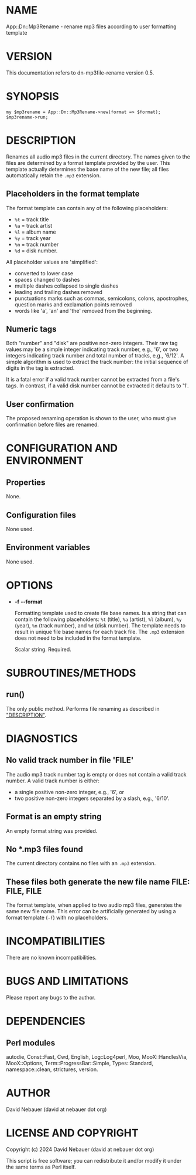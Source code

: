 # NAME

App::Dn::Mp3Rename - rename mp3 files according to user formatting template

# VERSION

This documentation refers to dn-mp3file-rename version 0.5.

# SYNOPSIS

    my $mp3rename = App::Dn::Mp3Rename->new(format => $format);
    $mp3rename->run;

# DESCRIPTION

Renames all audio mp3 files in the current directory. The names given to the
files are determined by a format template provided by the user. This template
actually determines the base name of the new file; all files automatically
retain the `.mp3` extension.

## Placeholders in the format template

The format template can contain any of the following placeholders:

- `%t` = track title
- `%a` = track artist
- `%l` = album name
- `%y` = track year
- `%n` = track number
- `%d` = disk number.

All placeholder values are 'simplified':

- converted to lower case
- spaces changed to dashes
- multiple dashes collapsed to single dashes
- leading and trailing dashes removed
- punctuations marks such as commas, semicolons, colons, apostrophes,
question marks and exclamation points removed
- words like 'a', 'an' and 'the' removed from the beginning.

## Numeric tags

Both "number" and "disk" are positive non-zero integers. Their raw tag values
may be a simple integer indicating track number, e.g., '6', or two integers
indicating track number and total number of tracks, e.g., '6/12'. A simple
algorithm is used to extract the track number: the initial sequence of digits
in the tag is extracted.

It is a fatal error if a valid track number cannot be extracted from a file's
tags. In contrast, if a valid disk number cannot be extracted it defaults to
'1'.

## User confirmation

The proposed renaming operation is shown to the user, who must give
confirmation before files are renamed.

# CONFIGURATION AND ENVIRONMENT

## Properties

None.

## Configuration files

None used.

## Environment variables

None used.

# OPTIONS

- **-f**  **--format**

    Formatting template used to create file base names. Is a string that can
    contain the following placeholders: `%t` (title), `%a` (artist), `%l`
    (album), `%y` (year), `%n` (track number), and `%d` (disk number). The
    template needs to result in unique file base names for each track file. The
    `.mp3` extension does not need to be included in the format template.

    Scalar string. Required.

# SUBROUTINES/METHODS

## run()

The only public method. Performs file renaming as described in ["DESCRIPTION"](#description).

# DIAGNOSTICS

## No valid track number in file 'FILE'

The audio mp3 track number tag is empty or does not contain a valid track
number. A valid track number is either:

- a single positive non-zero integer, e.g., '6', or
- two positive non-zero integers separated by a slash, e.g., '6/10'.

## Format is an empty string

An empty format string was provided.

## No \*.mp3 files found

The current directory contains no files with an `.mp3` extension.

## These files both generate the new file name FILE: FILE, FILE

The format template, when applied to two audio mp3 files, generates the same
new file name. This error can be artificially generated by using a format
template (`-f`) with no placeholders.

# INCOMPATIBILITIES

There are no known incompatibilities.

# BUGS AND LIMITATIONS

Please report any bugs to the author.

# DEPENDENCIES

## Perl modules

autodie, Const::Fast, Cwd, English, Log::Log4perl, Moo, MooX::HandlesVia,
MooX::Options, Term::ProgressBar::Simple, Types::Standard, namespace::clean,
strictures, version.

# AUTHOR

David Nebauer (david at nebauer dot org)

# LICENSE AND COPYRIGHT

Copyright (c) 2024 David Nebauer (david at nebauer dot org)

This script is free software; you can redistribute it and/or modify it under
the same terms as Perl itself.
